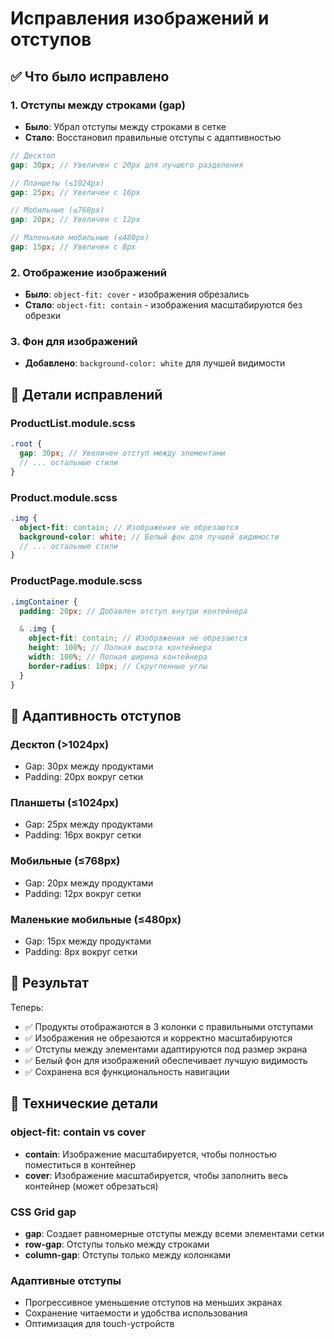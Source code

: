 # Исправления изображений и отступов

## ✅ Что было исправлено

### 1. Отступы между строками (gap)

- **Было**: Убрал отступы между строками в сетке
- **Стало**: Восстановил правильные отступы с адаптивностью

```scss
// Десктоп
gap: 30px; // Увеличен с 20px для лучшего разделения

// Планшеты (≤1024px)
gap: 25px; // Увеличен с 16px

// Мобильные (≤768px)
gap: 20px; // Увеличен с 12px

// Маленькие мобильные (≤480px)
gap: 15px; // Увеличен с 8px
```

### 2. Отображение изображений

- **Было**: `object-fit: cover` - изображения обрезались
- **Стало**: `object-fit: contain` - изображения масштабируются без обрезки

### 3. Фон для изображений

- **Добавлено**: `background-color: white` для лучшей видимости

## 🎨 Детали исправлений

### ProductList.module.scss

```scss
.root {
  gap: 30px; // Увеличен отступ между элементами
  // ... остальные стили
}
```

### Product.module.scss

```scss
.img {
  object-fit: contain; // Изображения не обрезаются
  background-color: white; // Белый фон для лучшей видимости
  // ... остальные стили
}
```

### ProductPage.module.scss

```scss
.imgContainer {
  padding: 20px; // Добавлен отступ внутри контейнера

  & .img {
    object-fit: contain; // Изображения не обрезаются
    height: 100%; // Полная высота контейнера
    width: 100%; // Полная ширина контейнера
    border-radius: 10px; // Скругленные углы
  }
}
```

## 📱 Адаптивность отступов

### Десктоп (>1024px)

- Gap: 30px между продуктами
- Padding: 20px вокруг сетки

### Планшеты (≤1024px)

- Gap: 25px между продуктами
- Padding: 16px вокруг сетки

### Мобильные (≤768px)

- Gap: 20px между продуктами
- Padding: 12px вокруг сетки

### Маленькие мобильные (≤480px)

- Gap: 15px между продуктами
- Padding: 8px вокруг сетки

## 🎯 Результат

Теперь:

- ✅ Продукты отображаются в 3 колонки с правильными отступами
- ✅ Изображения не обрезаются и корректно масштабируются
- ✅ Отступы между элементами адаптируются под размер экрана
- ✅ Белый фон для изображений обеспечивает лучшую видимость
- ✅ Сохранена вся функциональность навигации

## 🔧 Технические детали

### object-fit: contain vs cover

- **contain**: Изображение масштабируется, чтобы полностью поместиться в контейнер
- **cover**: Изображение масштабируется, чтобы заполнить весь контейнер (может обрезаться)

### CSS Grid gap

- **gap**: Создает равномерные отступы между всеми элементами сетки
- **row-gap**: Отступы только между строками
- **column-gap**: Отступы только между колонками

### Адаптивные отступы

- Прогрессивное уменьшение отступов на меньших экранах
- Сохранение читаемости и удобства использования
- Оптимизация для touch-устройств
